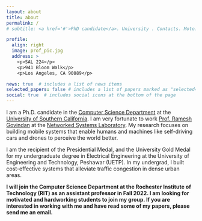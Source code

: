 ```yaml
---
layout: about
title: about
permalink: /
# subtitle: <a href='#'>PhD candidate</a>. University . Contacts. Moto. Etc.

profile:
  align: right
  image: prof_pic.jpg
  address: >
    <p>SAL 224</p>
    <p>941 Bloom Walk</p>
    <p>Los Angeles, CA 90089</p>

news: true  # includes a list of news items
selected_papers: false # includes a list of papers marked as "selected={true}"
social: true  # includes social icons at the bottom of the page
---
```


I am a Ph.D. candidate in the [Computer Science Department]() at the [University of Southern California](). I am very fortunate to work [Prof. Ramesh Govindan]() at the [Networked Systems Laboratory](). My research focuses on building mobile systems that enable humans and machines like self-driving cars and drones to perceive the world better.

I am the recipient of the Presidential Medal, and the University Gold Medal for my undergraduate degree in Electrical Engineering at the University of Engineering and Technology, Peshawar (UETP). In my undergrad, I built cost-effective systems that alleviate traffic congestion in dense urban areas.

**I will join the Computer Science Department at the Rochester Institute of Technology (RIT) as an assistant professor in Fall 2022. I am looking for motivated and hardworking students to join my group. If you are interested in working with me and have read some of my papers, please send me an email.**
